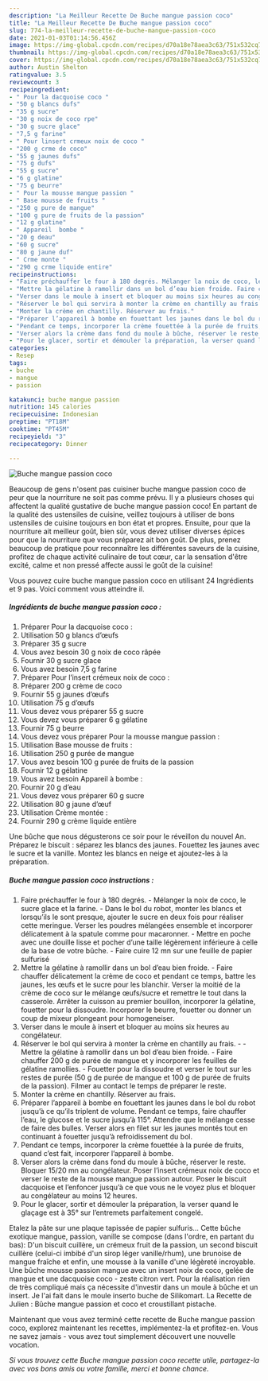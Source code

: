 ```yaml
---
description: "La Meilleur Recette De Buche mangue passion coco"
title: "La Meilleur Recette De Buche mangue passion coco"
slug: 774-la-meilleur-recette-de-buche-mangue-passion-coco
date: 2021-01-03T01:14:56.456Z
image: https://img-global.cpcdn.com/recipes/d70a18e78aea3c63/751x532cq70/buche-mangue-passion-coco-photo-principale-de-la-recette.jpg
thumbnail: https://img-global.cpcdn.com/recipes/d70a18e78aea3c63/751x532cq70/buche-mangue-passion-coco-photo-principale-de-la-recette.jpg
cover: https://img-global.cpcdn.com/recipes/d70a18e78aea3c63/751x532cq70/buche-mangue-passion-coco-photo-principale-de-la-recette.jpg
author: Austin Shelton
ratingvalue: 3.5
reviewcount: 3
recipeingredient:
- " Pour la dacquoise coco "
- "50 g blancs dufs"
- "35 g sucre"
- "30 g noix de coco rpe"
- "30 g sucre glace"
- "7,5 g farine"
- " Pour linsert crmeux noix de coco "
- "200 g crme de coco"
- "55 g jaunes dufs"
- "75 g dufs"
- "55 g sucre"
- "6 g glatine"
- "75 g beurre"
- " Pour la mousse mangue passion "
- " Base mousse de fruits "
- "250 g pure de mangue"
- "100 g pure de fruits de la passion"
- "12 g glatine"
- " Appareil  bombe "
- "20 g deau"
- "60 g sucre"
- "80 g jaune duf"
- " Crme monte "
- "290 g crme liquide entire"
recipeinstructions:
- "Faire préchauffer le four à 180 degrés. Mélanger la noix de coco, le sucre glace et la farine. Dans le bol du robot, monter les blancs et lorsqu’ils le sont presque, ajouter le sucre en deux fois pour réaliser cette meringue. Verser les poudres mélangées ensemble et incorporer délicatement à la spatule comme pour macaronner. Mettre en poche avec une douille lisse et pocher d’une taille légèrement inférieure à celle de la base de votre bûche. Faire cuire 12 mn sur une feuille de papier sulfurisé"
- "Mettre la gélatine à ramollir dans un bol d’eau bien froide. Faire chauffer délicatement la crème de coco et pendant ce temps, battre les jaunes, les œufs et le sucre pour les blanchir. Verser la moitié de la crème de coco sur le mélange œufs/sucre et remettre le tout dans la casserole. Arrêter la cuisson au premier bouillon, incorporer la gélatine, fouetter pour la dissoudre. Incorporer le beurre, fouetter ou donner un coup de mixeur plongeant pour homogeneiser."
- "Verser dans le moule à insert et bloquer au moins six heures au congélateur."
- "Réserver le bol qui servira à monter la crème en chantilly au frais.  Mettre la gélatine à ramollir dans un bol d’eau bien froide. Faire chauffer 200 g de purée de mangue et y incorporer les feuilles de gélatine ramollies. Fouetter pour la dissoudre et verser le tout sur les restes de purée (50 g de purée de mangue et 100 g de purée de fruits de la passion). Filmer au contact le temps de préparer le reste."
- "Monter la crème en chantilly. Réserver au frais."
- "Préparer l’appareil à bombe en fouettant les jaunes dans le bol du robot jusqu’à ce qu’ils triplent de volume. Pendant ce temps, faire chauffer l’eau, le glucose et le sucre jusqu’à 115°. Attendre que le mélange cesse de faire des bulles. Verser alors en filet sur les jaunes montés tout en continuant à fouetter jusqu’à refroidissement du bol."
- "Pendant ce temps, incorporer la crème fouettée à la purée de fruits, quand c’est fait, incorporer l’appareil à bombe."
- "Verser alors la crème dans fond du moule à bûche, réserver le reste. Bloquer 15/20 mn au congélateur. Poser l’insert crémeux noix de coco et verser le reste de la mousse mangue passion autour. Poser le biscuit dacquoise et l’enfoncer jusqu’à ce que vous ne le voyez plus et bloquer au congélateur au moins 12 heures."
- "Pour le glacer, sortir et démouler la préparation, la verser quand le glaçage est à 35° sur l’entremets parfaitement congelé."
categories:
- Resep
tags:
- buche
- mangue
- passion

katakunci: buche mangue passion 
nutrition: 145 calories
recipecuisine: Indonesian
preptime: "PT18M"
cooktime: "PT45M"
recipeyield: "3"
recipecategory: Dinner

---
```



![Buche mangue passion coco](https://img-global.cpcdn.com/recipes/d70a18e78aea3c63/751x532cq70/buche-mangue-passion-coco-photo-principale-de-la-recette.jpg)

Beaucoup de gens n'osent pas cuisiner buche mangue passion coco de peur que la nourriture ne soit pas comme prévu. Il y a plusieurs choses qui affectent la qualité gustative de buche mangue passion coco! En partant de la qualité des ustensiles de cuisine, veillez toujours à utiliser de bons ustensiles de cuisine toujours en bon état et propres. Ensuite, pour que la nourriture ait meilleur goût, bien sûr, vous devez utiliser diverses épices pour que la nourriture que vous préparez ait bon goût. De plus, prenez beaucoup de pratique pour reconnaître les différentes saveurs de la cuisine, profitez de chaque activité culinaire de tout cœur, car la sensation d'être excité, calme et non pressé affecte aussi le goût de la cuisine!

<!--inarticleads1-->

Vous pouvez cuire buche mangue passion coco en utilisant 24 Ingrédients et 9 pas. Voici comment vous atteindre il.

##### Ingrédients de buche mangue passion coco :

1. Préparer  Pour la dacquoise coco :
1. Utilisation 50 g blancs d’œufs
1. Préparer 35 g sucre
1. Vous avez besoin 30 g noix de coco râpée
1. Fournir 30 g sucre glace
1. Vous avez besoin 7,5 g farine
1. Préparer  Pour l’insert crémeux noix de coco :
1. Préparer 200 g crème de coco
1. Fournir 55 g jaunes d’œufs
1. Utilisation 75 g d’œufs
1. Vous devez vous préparer 55 g sucre
1. Vous devez vous préparer 6 g gélatine
1. Fournir 75 g beurre
1. Vous devez vous préparer  Pour la mousse mangue passion :
1. Utilisation  Base mousse de fruits :
1. Utilisation 250 g purée de mangue
1. Vous avez besoin 100 g purée de fruits de la passion
1. Fournir 12 g gélatine
1. Vous avez besoin  Appareil à bombe :
1. Fournir 20 g d’eau
1. Vous devez vous préparer 60 g sucre
1. Utilisation 80 g jaune d’œuf
1. Utilisation  Crème montée :
1. Fournir 290 g crème liquide entière


Une bûche que nous dégusterons ce soir pour le réveillon du nouvel An. Préparez le biscuit : séparez les blancs des jaunes. Fouettez les jaunes avec le sucre et la vanille. Montez les blancs en neige et ajoutez-les à la préparation. 

<!--inarticleads2-->

##### Buche mangue passion coco instructions :

1. Faire préchauffer le four à 180 degrés. - Mélanger la noix de coco, le sucre glace et la farine. - Dans le bol du robot, monter les blancs et lorsqu’ils le sont presque, ajouter le sucre en deux fois pour réaliser cette meringue. Verser les poudres mélangées ensemble et incorporer délicatement à la spatule comme pour macaronner. - Mettre en poche avec une douille lisse et pocher d’une taille légèrement inférieure à celle de la base de votre bûche. - Faire cuire 12 mn sur une feuille de papier sulfurisé
1. Mettre la gélatine à ramollir dans un bol d’eau bien froide. - Faire chauffer délicatement la crème de coco et pendant ce temps, battre les jaunes, les œufs et le sucre pour les blanchir. Verser la moitié de la crème de coco sur le mélange œufs/sucre et remettre le tout dans la casserole. Arrêter la cuisson au premier bouillon, incorporer la gélatine, fouetter pour la dissoudre. Incorporer le beurre, fouetter ou donner un coup de mixeur plongeant pour homogeneiser.
1. Verser dans le moule à insert et bloquer au moins six heures au congélateur.
1. Réserver le bol qui servira à monter la crème en chantilly au frais. -  - Mettre la gélatine à ramollir dans un bol d’eau bien froide. - Faire chauffer 200 g de purée de mangue et y incorporer les feuilles de gélatine ramollies. - Fouetter pour la dissoudre et verser le tout sur les restes de purée (50 g de purée de mangue et 100 g de purée de fruits de la passion). Filmer au contact le temps de préparer le reste.
1. Monter la crème en chantilly. Réserver au frais.
1. Préparer l’appareil à bombe en fouettant les jaunes dans le bol du robot jusqu’à ce qu’ils triplent de volume. Pendant ce temps, faire chauffer l’eau, le glucose et le sucre jusqu’à 115°. Attendre que le mélange cesse de faire des bulles. Verser alors en filet sur les jaunes montés tout en continuant à fouetter jusqu’à refroidissement du bol.
1. Pendant ce temps, incorporer la crème fouettée à la purée de fruits, quand c’est fait, incorporer l’appareil à bombe.
1. Verser alors la crème dans fond du moule à bûche, réserver le reste. Bloquer 15/20 mn au congélateur. Poser l’insert crémeux noix de coco et verser le reste de la mousse mangue passion autour. Poser le biscuit dacquoise et l’enfoncer jusqu’à ce que vous ne le voyez plus et bloquer au congélateur au moins 12 heures.
1. Pour le glacer, sortir et démouler la préparation, la verser quand le glaçage est à 35° sur l’entremets parfaitement congelé.


Etalez la pâte sur une plaque tapissée de papier sulfuris… Cette bûche exotique mangue, passion, vanille se compose (dans l&#39;ordre, en partant du bas): D&#39;un biscuit cuillère, un crémeux fruit de la passion, un second biscuit cuillère (celui-ci imbibé d&#39;un sirop léger vanille/rhum), une brunoise de mangue fraîche et enfin, une mousse à la vanille d&#39;une légèreté incroyable. Une bûche mousse passion mangue avec un insert noix de coco, gelée de mangue et une dacquoise coco - zeste citron vert. Pour la réalisation rien de très compliqué mais ça nécessite d&#39;investir dans un moule à bûche et un insert. Je l&#39;ai fait dans le moule inserto buche de Silikomart. La Recette de Julien : Bûche mangue passion et coco et croustillant pistache. 

<!--inarticleads1-->

<p>
Maintenant que vous avez terminé cette recette de Buche mangue passion coco, explorez maintenant les recettes, implémentez-la et profitez-en. Vous ne savez jamais - vous avez tout simplement découvert une nouvelle vocation.
</p>

<p>
<i>Si vous trouvez cette Buche mangue passion coco recette utile, partagez-la avec vos bons amis ou votre famille, merci et bonne chance.</i>
</p>

